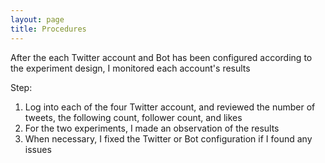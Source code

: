 ```yaml
---
layout: page
title: Procedures
---
```


After the each Twitter account and Bot has been configured according to the experiment design, I monitored each account's results

Step:
  1. Log into each of the four Twitter account, and reviewed the number of tweets, the following count, follower count, and likes
  2. For the two experiments, I made an observation of the results
  3. When necessary, I fixed the Twitter or Bot configuration if I found any issues
